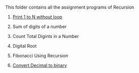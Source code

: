 This folder contains all the assignment programs of Recursion


1) [Print 1 to N without loop](https://github.com/FazeelUsmani/GeeksForGeeks-DSA-2/blob/master/4%20Recursion/1%20print%201%20to%20N%20without%20Loop.py)
2) Sum of digits of a number
3) Count Total Digints in a Number
4) Digital Root
5) Fibonacci Using Recursion

13) [Convert Decimal to binary](https://github.com/FazeelUsmani/GeeksForGeeks-DSA-2/blob/master/4%20Recursion/13%20decimal%20to%20binary.py)
